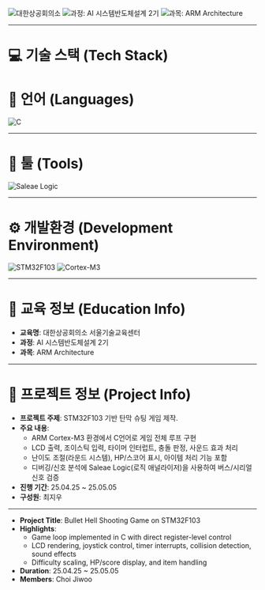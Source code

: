 ![대한상공회의소](https://img.shields.io/badge/대한상공회의소_서울기술교육센터-003366?style=flat&logo=git&logoColor=1E90FF)
![과정: AI 시스템반도체설계 2기](https://img.shields.io/badge/과정-AI%20시스템반도체설계%202기-FFD700?style=flat&logo=github&logoColor=FFD700)
![과목: ARM Architecture](https://img.shields.io/badge/과목-ARM%20Architecture-4CAF50?style=flat&logo=arm&logoColor=white)

---
# 💻 기술 스택 (Tech Stack)

# 📕 언어 (Languages)
![C](https://img.shields.io/badge/C-Programming%20Language-00599C?style=flat&logo=c&logoColor=white)

---

# 🔧 툴 (Tools)
![Saleae Logic](https://img.shields.io/badge/Saleae-Logic%20(Logic%208%20/%20Pro)-FF4500?style=flat)

---

# ⚙️ 개발환경 (Development Environment)
![STM32F103](https://img.shields.io/badge/MCU-STM32F103-00BFFF?style=flat&logo=stmicroelectronics&logoColor=white)
![Cortex-M3](https://img.shields.io/badge/Core-ARM%20Cortex--M3-8A2BE2?style=flat&logo=arm&logoColor=white)

---

# 🏫 교육 정보 (Education Info)
- **교육명**: 대한상공회의소 서울기술교육센터  
- **과정**: AI 시스템반도체설계 2기  
- **과목**: ARM Architecture  

---

# 📌 프로젝트 정보 (Project Info)
- **프로젝트 주제**: STM32F103 기반 탄막 슈팅 게임 제작.
- **주요 내용**:  
  - ARM Cortex-M3 환경에서 C언어로 게임 전체 루프 구현  
  - LCD 출력, 조이스틱 입력, 타이머 인터럽트, 충돌 판정, 사운드 효과 처리  
  - 난이도 조절(라운드 시스템), HP/스코어 표시, 아이템 처리 기능 포함  
  - 디버깅/신호 분석에 Saleae Logic(로직 애널라이저)을 사용하여 버스/시리얼 신호 검증  
- **진행 기간**: 25.04.25 ~ 25.05.05
- **구성원**: 최지우
---------------------------------------------------
- **Project Title**: Bullet Hell Shooting Game on STM32F103  
- **Highlights**:  
  - Game loop implemented in C with direct register-level control  
  - LCD rendering, joystick control, timer interrupts, collision detection, sound effects  
  - Difficulty scaling, HP/score display, and item handling  
- **Duration**: 25.04.25 ~ 25.05.05 
- **Members**: Choi Jiwoo